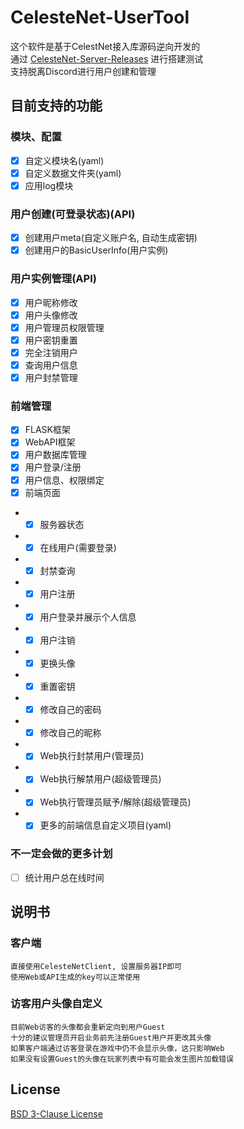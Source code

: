# CelesteNet-UserTool
这个软件是基于CelestNet接入库源码逆向开发的  
通过 [CelesteNet-Server-Releases](https://github.com/0x0ade/CelesteNet/releases) 进行搭建测试  
支持脱离Discord进行用户创建和管理
## 目前支持的功能
### 模块、配置
- [x] 自定义模块名(yaml)
- [x] 自定义数据文件夹(yaml)
- [x] 应用log模块
### 用户创建(可登录状态)(API)
- [x] 创建用户meta(自定义账户名, 自动生成密钥)
- [x] 创建用户的BasicUserInfo(用户实例)
### 用户实例管理(API)
- [x] 用户昵称修改
- [x] 用户头像修改
- [x] 用户管理员权限管理
- [x] 用户密钥重置
- [x] 完全注销用户
- [x] 查询用户信息
- [x] 用户封禁管理
### 前端管理
- [x] FLASK框架
- [x] WebAPI框架
- [x] 用户数据库管理
- [x] 用户登录/注册
- [x] 用户信息、权限绑定
- [x] 前端页面
- - [x] 服务器状态
- - [x] 在线用户(需要登录)
- - [x] 封禁查询
- - [x] 用户注册
- - [x] 用户登录并展示个人信息
- - [x] 用户注销
- - [x] 更换头像
- - [x] 重置密钥
- - [x] 修改自己的密码
- - [x] 修改自己的昵称
- - [x] Web执行封禁用户(管理员)
- - [x] Web执行解禁用户(超级管理员)
- - [x] Web执行管理员赋予/解除(超级管理员)
- - [x] 更多的前端信息自定义项目(yaml)
### 不一定会做的更多计划
- [ ] 统计用户总在线时间
## 说明书
### 客户端
```
直接使用CelesteNetClient, 设置服务器IP即可
使用Web或API生成的key可以正常使用
```
### 访客用户头像自定义
```
目前Web访客的头像都会重新定向到用户Guest
十分的建议管理员开启业务前先注册Guest用户并更改其头像
如果客户端通过访客登录在游戏中仍不会显示头像，这只影响Web
如果没有设置Guest的头像在玩家列表中有可能会发生图片加载错误
```
## License
[BSD 3-Clause License](./LICENSE)